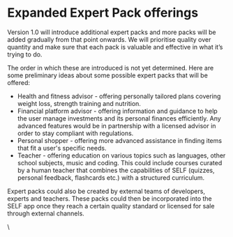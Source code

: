 # Expanded Expert Pack offerings

Version 1.0 will introduce additional expert packs and more packs will be added gradually from that point onwards. We will prioritise quality over quantity and make sure that each pack is valuable and effective in what it’s trying to do.

The order in which these are introduced is not yet determined. Here are some preliminary ideas about some possible expert packs that will be offered:

* Health and fitness advisor - offering personally tailored plans covering weight loss, strength training and nutrition.
* Financial platform advisor - offering information and guidance to help the user manage investments and its personal finances efficiently. Any advanced features would be in partnership with a licensed advisor in order to stay compliant with regulations.
* Personal shopper - offering more advanced assistance in finding items that fit a user's specific needs.
* Teacher - offering education on various topics such as languages, other school subjects, music and coding. This could include courses curated by a human teacher that combines the capabilities of SELF (quizzes, personal feedback, flashcards etc.) with a structured curriculum.&#x20;

Expert packs could also be created by external teams of developers, experts and teachers. These packs could then be incorporated into the SELF app once they reach a certain quality standard or licensed for sale through external channels.

\

